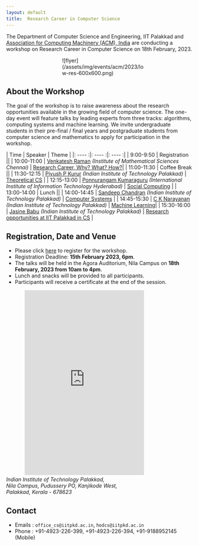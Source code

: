 ```yaml
---
layout: default
title:  Research Career in Computer Science 
---
```


The Department of Computer Science and Engineering, IIT Palakkad and [Association for Computing Machinery (ACM), India](https://india.acm.org/) are conducting a workshop on Research Career in Computer Science on 18th February, 2023.

<!-- move the whole div block below to change the image location -->

<div style="margin-left: 30%; margin-right: 25%;" markdown="1">
<!-- Uncomment one of the following at a time -->
<!-- ![flyer](/assets/img/events/acm/2023/low-res-500x500.png) -->
![flyer](/assets/img/events/acm/2023/low-res-600x600.png) 
</div>

## About the Workshop
The goal of the workshop is to raise awareness about the research opportunities available in the growing field of computer science. The one-day event will  feature talks by leading experts from three tracks: algorithms, computing systems and machine learning. We invite undergraduate students in their pre-final / final years and postgraduate students from computer science and mathematics to apply for participation in the workshop.

<!-- Add the slides in /assets/pdf/ folder and then give the link to the file as follows. A demo example (with some other pdf) is below  -->
<!-- | 10:00-11:00 | Venkatesh Raman _(Institute of Mathematical Sciences Chennai)_ | [Research Career, Why? What? How?](/assets/pdf/socd-brochure.pdf)| -->
<!-- Update all the entries accordingly once you get the slides -->

| Time | Speaker | Theme | 
|: ---- :|: ---- :|: ---- :|
| 9:00-9:50 | Registration ||
| 10:00-11:00 | [Venkatesh Raman](https://www.imsc.res.in/~vraman/) _(Institute of Mathematical Sciences Chennai)_ | [Research Career, Why? What? How?](/assets/pdf/Research-Career.pdf)|
| 11:00-11:30 | Coffee Break ||
| 11:30-12:15 | [Piyush P Kurur](https://piyush-kurur.github.io/) _(Indian Institute of Technology Palakkad)_ | [Theoretical CS](/assets/pdf/TCS.pdf) |
| 12:15-13:00 | [Ponnurangam Kumaraguru](https://www.iiit.ac.in/people/faculty/PKguru/) _(International Institute of Information Technology Hyderabad)_ | [Social Computing](/assets/pdf/Social-Computing.pdf) |
| 13:00-14:00 | Lunch ||
| 14:00-14:45 | [Sandeep Chandran](https://iitpkd.ac.in/people/sandeepchandran) _(Indian Institute of Technology Palakkad)_ | [Computer Systems](/assets/pdf/Computer-Systems.pdf) |
| 14:45-15:30 | [C K Narayanan](https://seekayan.github.io/) _(Indian Institute of Technology Palakkad)_ | [Machine Learning](/assets/pdf/AI-ML.pdf)|
| 15:30-16:00 | [Jasine Babu](https://iitpkd.ac.in/people/jasine) _(Indian Institute of Technology Palakkad)_ | [Research opportunities at IIT Palakkad in CS](/assets/pdf/CSE-IITPKD.pdf) |


## Registration, Date and Venue
* Please click [here](https://www.townscript.com/e/research-career-in-computer-science-algorithms-computing-systems-machine-learning-443143) to register for the workshop.
* Registration Deadline: **15th February 2023, 6pm**. 
* The talks will be held in the Agora Auditorium, Nila Campus on **18th February, 2023 from 10am to 4pm**. 
* Lunch and snacks will be provided to all participants.
* Participants will receive a certificate at the end of the session.

<div class="googlemap" style="margin-left: 50px; margin-right: 50px;">
<iframe src="https://www.google.com/maps/embed?pb=!1m18!1m12!1m3!1d3919.0757924324516!2d76.72521441511219!3d10.805507061610198!2m3!1f0!2f0!3f0!3m2!1i1024!2i768!4f13.1!3m3!1m2!1s0x3ba86ec9ebdd98f1%3A0xe3a9c92dbde6f575!2sIIT%20Palakkad%20Rd%2C%20Kanjikode%2C%20Kerala%20678623!5e0!3m2!1sen!2sin!4v1644594333378!5m2!1sen!2sin" width="80%" height="500" style="border:0;" allowfullscreen="" loading="lazy"></iframe>
</div>

<address>
Indian Institute of Technology Palakkad, <br>
Nila Campus, Pudussery PO, Kanjikode West, <br>
Palakkad, Kerala - 678623 <br>
</address>

## Contact

* Emails : `office_cs@iitpkd.ac.in`, `hodcs@iitpkd.ac.in`
* Phone :  +91-4923-226-399, +91-4923-226-394, +91-9188952145 (Mobile)
